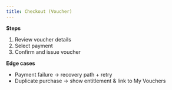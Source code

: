 ```yaml
---
title: Checkout (Voucher)
---
```

**Steps**
1. Review voucher details
2. Select payment
3. Confirm and issue voucher

**Edge cases**
- Payment failure → recovery path + retry
- Duplicate purchase → show entitlement & link to My Vouchers
